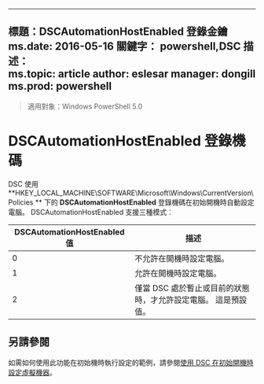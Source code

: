 
---
標題：DSCAutomationHostEnabled 登錄金鑰 ms.date:  2016-05-16 關鍵字： powershell,DSC 描述：  
ms.topic:  article author:  eslesar manager:  dongill ms.prod:  powershell
---

>適用對象：Windows PowerShell 5.0

# <a name="dscautomationhostenabled-registry-key"></a>DSCAutomationHostEnabled 登錄機碼

DSC 使用 **HKEY_LOCAL_MACHINE\SOFTWARE\Microsoft\Windows\CurrentVersion\Policies ** 下的 **DSCAutomationHostEnabled** 登錄機碼在初始開機時自動設定電腦。
DSCAutomationHostEnabled 支援三種模式︰

|  DSCAutomationHostEnabled 值  |  描述   | 
|---|---| 
0 | 不允許在開機時設定電腦。 |
1 | 允許在開機時設定電腦。 |
2 | 僅當 DSC 處於暫止或目前的狀態時，才允許設定電腦。 這是預設值。 |

## <a name="see-also"></a>另請參閱

如需如何使用此功能在初始機時執行設定的範例，請參閱[使用 DSC 在初始開機時設定虛擬機器](bootstrapDsc.md)。


